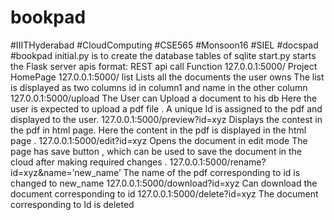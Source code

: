 # bookpad
#IIITHyderabad #CloudComputing #CSE565 #Monsoon16 #SIEL #docspad #bookpad
initial.py is to create the database tables of sqlite
start.py starts the Flask server
apis format:
REST api 			call Function
127.0.0.1:5000/ 		        Project HomePage
127.0.0.1:5000/		       	  list Lists all the documents the user owns
			                      The list is displayed as two columns id in column1 and name in the other column
127.0.0.1:5000/upload 		  The User can Upload a document to his db
		                    	  Here the user is expected to upload a pdf file . A unique Id is assigned to the pdf
		                    	  and displayed to the user.
127.0.0.1:5000/preview?id=xyz 	        Displays the contest in the pdf in html page.
			                                  Here the content in the pdf is displayed in the html page . 
127.0.0.1:5000/edit?id=xyz 	        Opens the document in edit mode
				                            The page has save button , which can be used to save the document in the cloud
				                            after making required changes .
127.0.0.1:5000/rename?id=xyz&name=’new_name’ 			    The name of the pdf
							                                        corresponding to id is changed to new_name
127.0.0.1:5000/download?id=xyz 				Can download the document corresponding to id
127.0.0.1:5000/delete?id=xyz 				The document corresponding to Id is deleted
